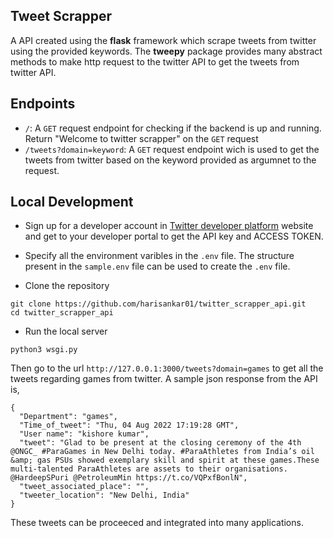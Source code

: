 ## Tweet Scrapper

A API created using the **flask** framework which scrape tweets from twitter using the provided keywords.
The **tweepy** package provides many abstract methods to make http request to the twitter API to get the tweets from twitter API.

## Endpoints

- `/`: A `GET` request endpoint for checking if the backend is up and running. Return "Welcome to twitter scrapper" on the `GET` request
- `/tweets?domain=keyword`: A `GET` request endpoint wich is used to get the tweets from twitter based on the keyword provided as argumnet to the request.

## Local Development

- Sign up for a developer account in [Twitter developer platform](https://developer.twitter.com/en) website and get to your developer portal to get the API key and ACCESS TOKEN.
- Specify all the environment varibles in the `.env` file. The structure present in the `sample.env` file can be used to create the `.env` file.

- Clone the repository

```
git clone https://github.com/harisankar01/twitter_scrapper_api.git
cd twitter_scrapper_api
```

- Run the local server

```
python3 wsgi.py
```

Then go to the url `http://127.0.0.1:3000/tweets?domain=games` to get all the tweets regarding games from twitter.
A sample json response from the API is,

```
{
  "Department": "games",
  "Time_of_tweet": "Thu, 04 Aug 2022 17:19:28 GMT",
  "User name": "kishore kumar",
  "tweet": "Glad to be present at the closing ceremony of the 4th @ONGC_ #ParaGames in New Delhi today. #ParaAthletes from India’s oil &amp; gas PSUs showed exemplary skill and spirit at these games.These multi-talented ParaAthletes are assets to their organisations. @HardeepSPuri @PetroleumMin https://t.co/VQPxfBonlN",
  "tweet_associated_place": "",
  "tweeter_location": "New Delhi, India"
}
```

These tweets can be proceeced and integrated into many applications.
